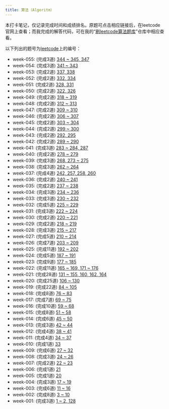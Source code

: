 ```yaml
---
title: 算法（Algoritm）
---
```


本打卡笔记，仅记录完成时间和成绩排名。原题可点击相应链接后，在leetcode官网上查看；而我完成的解答代码，可在我的“[刷leetcode算法题库](https://github.com/yanlinlin82/leetcode/)”仓库中相应查看。

以下列出的题号为[leetcode](https://leetcode-cn.com/problemset/all/)上的编号：

* week-055: (完成3道) [344 ~ 345, 347](../week-055/#algorithm)
* week-054: (完成3道) [341 ~ 343](../week-054/#algorithm)
* week-053: (完成2道) [337, 338](../week-053/#algorithm)
* week-052: (完成2道) [332, 334](../week-052/#algorithm)
* week-051: (完成2道) [328, 331](../week-051/#algorithm)
* week-050: (完成2道) [322, 326](../week-050/#algorithm)
* week-049: (完成2道) [318 ~ 319](../week-049/#algorithm)
* week-048: (完成2道) [312 ~ 313](../week-048/#algorithm)
* week-047: (完成2道) [309 ~ 310](../week-047/#algorithm)
* week-046: (完成2道) [306 ~ 307](../week-046/#algorithm)
* week-045: (完成2道) [303 ~ 304](../week-045/#algorithm)
* week-044: (完成2道) [299 ~ 300](../week-044/#algorithm)
* week-043: (完成2道) [292, 295](../week-043/#algorithm)
* week-042: (完成2道) [289 ~ 290](../week-042/#algorithm)
* week-041: (完成3道) [283 ~ 284, 287](../week-041/#algorithm)
* week-040: (完成2道) [278 ~ 279](../week-040/#algorithm)
* week-039: (完成3道) [268, 273 ~ 275](../week-039/#algorithm)
* week-038: (完成3道) [262 ~ 264](../week-038/#algorithm)
* week-037: (完成4道) [242, 257, 258, 260](../week-037/#algorithm)
* week-036: (完成2道) [240 ~ 241](../week-036/#algorithm)
* week-035: (完成2道) [237 ~ 238](../week-035/#algorithm)
* week-034: (完成3道) [234 ~ 236](../week-034/#algorithm)
* week-033: (完成3道) [230 ~ 232](../week-033/#algorithm)
* week-032: (完成5道) [225 ~ 229](../week-032/#algorithm)
* week-031: (完成3道) [222 ~ 224](../week-031/#algorithm)
* week-030: (完成2道) [220 ~ 221](../week-030/#algorithm)
* week-029: (完成2道) [218 ~ 219](../week-029/#algorithm)
* week-028: (完成3道) [215 ~ 217](../week-028/#algorithm)
* week-027: (完成5道) [210 ~ 214](../week-027/#algorithm)
* week-026: (完成7道) [203 ~ 209](../week-026/#algorithm)
* week-025: (完成11道) [192 ~ 202](../week-025/#algorithm)
* week-024: (完成5道) [187 ~ 191](../week-024/#algorithm)
* week-023: (完成9道) [177 ~ 185](../week-023/#algorithm)
* week-022: (完成11道) [165 ~ 169, 171 ~ 176](../week-022/#algorithm)
* week-021: (完成28道) [131 ~ 155, 160, 162, 164](../week-021/#algorithm)
* week-020: (完成25道) [106 ~ 130](../week-020/#algorithm)
* week-019: (完成22道) [84 ~ 105](../week-019/#algorithm)
* week-018: (完成8道) [76 ~ 83](../week-018/#algorithm)
* week-017: (完成7道) [69 ~ 75](../week-017/#algorithm)
* week-016: (完成10道) [59 ~ 68](../week-016/#algorithm)
* week-015: (完成8道) [51 ~ 58](../week-015/#algorithm)
* week-014: (完成6道) [45 ~ 50](../week-014/#algorithm)
* week-013: (完成3道) [42 ~ 44](../week-013/#algorithm)
* week-012: (完成4道) [38 ~ 41](../week-012/#algorithm)
* week-011: (完成4道) [34 ~ 37](../week-011/#algorithm)
* week-010: (完成1道) [33](../week-010/#algorithm)
* week-009: (完成6道) [27 ~ 32](../week-009/#algorithm)
* week-008: (完成3道) [24 ~ 26](../week-008/#algorithm)
* week-007: (完成2道) [22 ~ 23](../week-007/#algorithm)
* week-006: (完成1道) [21](../week-006/#algorithm)
* week-005: (完成1道) [20](../week-005/#algorithm)
* week-004: (完成3道) [17 ~ 19](../week-004/#algorithm)
* week-003: (完成6道) [11 ~ 16](../week-003/#algorithm)
* week-002: (完成8道) [3 ~ 10](../week-002/#algorithm)
* week-001: (完成3道) [1 ~ 2, 128](../week-001/#algorithm)
